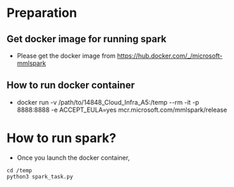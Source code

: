 # Preparation
## Get docker image for running spark
- Please get the docker image from https://hub.docker.com/_/microsoft-mmlspark

## How to run docker container
- docker run -v /path/to/14848_Cloud_Infra_A5:/temp --rm -it -p 8888:8888 -e ACCEPT_EULA=yes mcr.microsoft.com/mmlspark/release

# How to run spark?
- Once you launch the docker container,
```
cd /temp
python3 spark_task.py
```